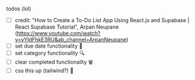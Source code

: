 todos (lol)
- [ ] credit: "How to Create a To-Do List App Using React.js and Supabase | React Supabase Tutorial", Arpan Neupane (https://www.youtube.com/watch?v=yYIdFhkE3RU&ab_channel=ArpanNeupane)
- [ ] set due date functionality 📆
- [ ] set category functionality 🔍
- [ ] clear completed functionality 🗑️
- [ ] css this up (tailwind?) 🎀